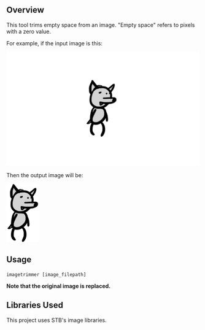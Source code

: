 ## Overview
This tool trims empty space from an image. "Empty space" refers to pixels with a zero value.

For example, if the input image is this:

<kbd>
  <img src="https://github.com/Nick-Sohacki/imagetrimmer/blob/master/res/untrimmed.png">
</kbd>

Then the output image will be:

<kbd>
  <img src="https://github.com/Nick-Sohacki/imagetrimmer/blob/master/res/trimmed.png">
</kbd>

## Usage
```
imagetrimmer [image_filepath]
```
**Note that the original image is replaced.**

## Libraries Used

This project uses STB's image libraries.
